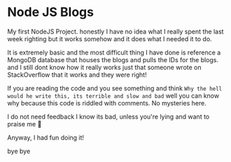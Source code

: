 # Node JS Blogs

My first NodeJS Project. honestly I have no idea what I really spent the last week righting but it works somehow and it does what I needed it to do.

It is extremely basic and the most difficult thing I have done is reference a MongoDB database that houses the blogs and pulls the IDs for the blogs.
  and I still dont know how it really works just that someone wrote on StackOverflow that it works and they were right!
  
If you are reading the code and you see something and think `Why the hell would he write this, its terrible and slow and bad` well you can know why because this code is riddled  with comments. No mysteries here.

I do not need feedback I know its bad, unless you're lying and want to praise me 🙂

Anyway, I had fun doing it!

bye bye
 
